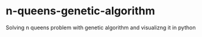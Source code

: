 # n-queens-genetic-algorithm
Solving n queens problem with genetic algorithm and visualizng it in python
